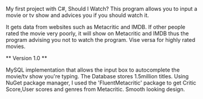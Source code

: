 My first project with C#, Should I Watch? This program allows you to input a movie or tv show and advices you if you should watch it. 

It gets data from websites such as Metacritic and IMDB. If other people rated the movie very poorly, it will show on Metacritic and IMDB thus the program advising you not to watch the program. Vise versa for highly rated movies. 

** Version 1.0 ** 

MySQL implementation that allows the input box to autocomplete the movie/tv show you're typing. The Database stores 1.5million titles.
Using NuGet package manager, I used the 'FluentMetacritic' package to get Critic Score,User scores and genres from Metacritic.
Smooth looking design.
